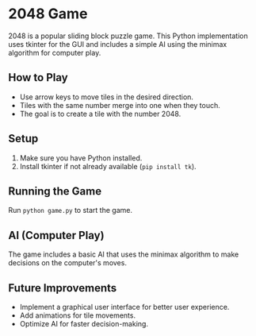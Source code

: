 # 2048 Game

2048 is a popular sliding block puzzle game. This Python implementation uses tkinter for the GUI and includes a simple AI using the minimax algorithm for computer play.

## How to Play

- Use arrow keys to move tiles in the desired direction.
- Tiles with the same number merge into one when they touch.
- The goal is to create a tile with the number 2048.

## Setup

1. Make sure you have Python installed.
2. Install tkinter if not already available (`pip install tk`).

## Running the Game

Run `python game.py` to start the game.

## AI (Computer Play)

The game includes a basic AI that uses the minimax algorithm to make decisions on the computer's moves.

## Future Improvements

- Implement a graphical user interface for better user experience.
- Add animations for tile movements.
- Optimize AI for faster decision-making.


